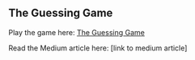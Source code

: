 ## The Guessing Game

Play the game here: [The Guessing Game](https://shapirodaniel.github.io/guessing-game-react/)

Read the Medium article here: [link to medium article]
